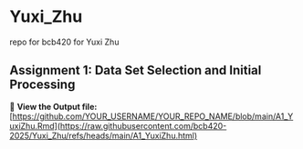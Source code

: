 # Yuxi_Zhu
repo for bcb420 for Yuxi Zhu
## Assignment 1: Data Set Selection and Initial Processing
📄 **View the Output file:**  
[https://github.com/YOUR_USERNAME/YOUR_REPO_NAME/blob/main/A1_YuxiZhu.Rmd](https://raw.githubusercontent.com/bcb420-2025/Yuxi_Zhu/refs/heads/main/A1_YuxiZhu.html)
